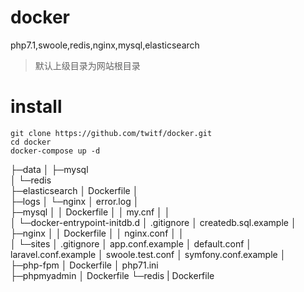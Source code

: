# docker
php7.1,swoole,redis,nginx,mysql,elasticsearch
> 默认上级目录为网站根目录
# install

```
git clone https://github.com/twitf/docker.git
cd docker
docker-compose up -d
```


├─data
│  ├─mysql    
│  └─redis    
├─elasticsearch
│      Dockerfile
│      
├─logs
│  └─nginx
│          error.log
│          
├─mysql
│  │  Dockerfile
│  │  my.cnf
│  │  
│  └─docker-entrypoint-initdb.d
│          .gitignore
│          createdb.sql.example
│          
├─nginx
│  │  Dockerfile
│  │  nginx.conf
│  │  
│  └─sites
│          .gitignore
│          app.conf.example
│          default.conf
│          laravel.conf.example
│          swoole.test.conf
│          symfony.conf.example
│          
├─php-fpm
│      Dockerfile
│      php71.ini   
├─phpmyadmin
│      Dockerfile
└─redis
|    Dockerfile


